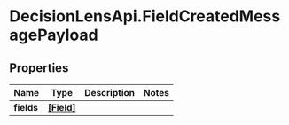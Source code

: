 # DecisionLensApi.FieldCreatedMessagePayload

## Properties
Name | Type | Description | Notes
------------ | ------------- | ------------- | -------------
**fields** | [**[Field]**](Field.md) |  | 


